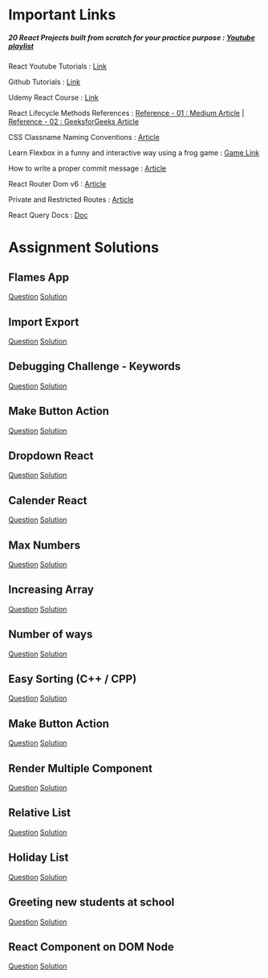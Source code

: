 # Important Links

##### **_20 React Projects built from scratch for your practice purpose : [Youtube playlist](https://www.youtube.com/playlist?list=PL-J2q3Ga50oMQa1JdSJxYoZELwOJAXExP)_**

React Youtube Tutorials : [Link](https://www.youtube.com/playlist?list=PLC3y8-rFHvwgg3vaYJgHGnModB54rxOk3)

Github Tutorials : [Link](https://www.youtube.com/playlist?list=PLu0W_9lII9agwhy658ZPA0MTStKUJTWPi)

Udemy React Course : [Link](https://www.udemy.com/course/react-the-complete-guide-incl-redux/)

React Lifecycle Methods References : [Reference - 01 : Medium Article](https://medium.com/how-to-react/react-life-cycle-methods-with-examples-2bdb7465332b) | [Reference - 02 : GeeksforGeeks Article](https://www.geeksforgeeks.org/reactjs-lifecycle-components/)

CSS Classname Naming Conventions : [Article](https://getbem.com/naming/)

Learn Flexbox in a funny and interactive way using a frog game : [Game Link](https://flexboxfroggy.com/)

How to write a proper commit message : [Article](https://chiamakaikeanyi.dev/how-to-write-good-git-commit-messages/)

React Router Dom v6 : [Article](https://blog.webdevsimplified.com/2022-07/react-router/)

Private and Restricted Routes : [Article](https://www.robinwieruch.de/react-router-private-routes/)

React Query Docs : [Doc](https://tanstack.com/query/v4/docs/react/reference/useQuery)

# Assignment Solutions

## Flames App

[Question](https://course.acciojob.com/web-idle?question=29816e46-360d-486d-a493-be6687beabba)
[Solution](https://github.com/acciojob/flames-app-react-RgnDunes)

## Import Export

[Question](https://course.acciojob.com/web-idle?question=309eeb3d-4d39-4273-869d-42c99c3564d2)
[Solution](https://github.com/acciojob/import-export-react-RgnDunes)

## Debugging Challenge - Keywords

[Question](https://course.acciojob.com/web-idle?question=4e304b4d-6a03-4d2a-960e-590a4bdea4ca)
[Solution](https://github.com/acciojob/debugging-challenge-react-RgnDunes)

## Make Button Action

[Question](https://course.acciojob.com/web-idle?question=76dd38ec-119c-443a-ac40-cb248db56576)
[Solution](https://github.com/acciojob/button-action-RgnDunes)

## Dropdown React

[Question](https://course.acciojob.com/web-idle?question=2e91a977-a417-4170-b4d8-f9082bcedddb)
[Solution](https://github.com/acciojob/dropdown-react-RgnDunes)

## Calender React

[Question](https://course.acciojob.com/web-idle?question=5f4b50cb-5b9d-481c-9836-3f1f3857dafa)
[Solution](https://github.com/acciojob/calendar-react-RgnDunes)

## Max Numbers

[Question](https://course.acciojob.com/idle?question=970d8dbc-5856-4753-aed0-cbf16f7c4b03)
[Solution](https://github.com/AccioJob-F4/Feb-2023-Batch/blob/master/max-numbers.js)

## Increasing Array

[Question](https://course.acciojob.com/idle?question=bf1b9a42-45c8-4487-b952-cb16200f5196)
[Solution](https://github.com/AccioJob-F4/Feb-2023-Batch/blob/master/increasing-array.js)

## Number of ways

[Question](https://course.acciojob.com/idle?question=3ef71ab6-9bcd-4a4a-958f-7aef47476c32)
[Solution](https://github.com/AccioJob-F4/Feb-2023-Batch/blob/master/number-of-ways.js)

## Easy Sorting (C++ / CPP)

[Question](https://course.acciojob.com/idle?question=ba2da52a-3f78-405f-91a0-1fcdd060bbdb)
[Solution](https://github.com/AccioJob-F4/Feb-2023-Batch/blob/master/easy-sorting.cpp)

## Make Button Action

[Question](https://course.acciojob.com/web-idle?question=76dd38ec-119c-443a-ac40-cb248db56576)
[Solution](https://github.com/acciojob/button-action-RgnDunes)

## Render Multiple Component

[Question](https://course.acciojob.com/web-idle?question=dabf9730-49e8-4af8-87f0-bf578b235d25)
[Solution](https://github.com/acciojob/render-multiple-component-react-RgnDunes)

## Relative List

[Question](https://course.acciojob.com/web-idle?question=7e3ecc5d-a59b-456a-8514-5c47fb5bb627)
[Solution](https://github.com/acciojob/relative-list-react-RgnDunes)

## Holiday List

[Question](https://course.acciojob.com/web-idle?question=9339320d-3199-4cce-a48b-3235ac5d45b7)
[Solution](https://github.com/acciojob/holiday-list-react-RgnDunes)

## Greeting new students at school

[Question](https://course.acciojob.com/web-idle?question=2aacf855-a3b9-4fbf-886d-bf587e5dfafb)
[Solution](https://github.com/acciojob/greeting-students-props-react-RgnDunes)

## React Component on DOM Node

[Question](https://course.acciojob.com/web-idle?question=769e329d-19ef-4e82-83f5-402eab55748d)
[Solution](https://github.com/acciojob/single-component-debug-react-RgnDunes)
